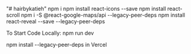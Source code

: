 "# hairbykatieh"
npm i
npm install react-icons --save
npm install react-scroll
npm i -S @react-google-maps/api --legacy-peer-deps
npm install react-reveal --save --legacy-peer-deps

To Start Code Locally:
npm run dev

npm install --legacy-peer-deps in Vercel
